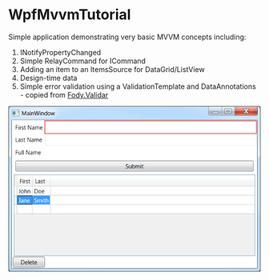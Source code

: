 # WpfMvvmTutorial

Simple application demonstrating very basic MVVM concepts including:

1. INotifyPropertyChanged
2. Simple RelayCommand for ICommand
3. Adding an item to an ItemsSource for DataGrid/ListView
4. Design-time data
5. Simple error validation using a ValidationTemplate and DataAnnotations - copied from [Fody.Validar](https://github.com/Fody/Validar)

![Sample Screenshot](screenshot.png)
